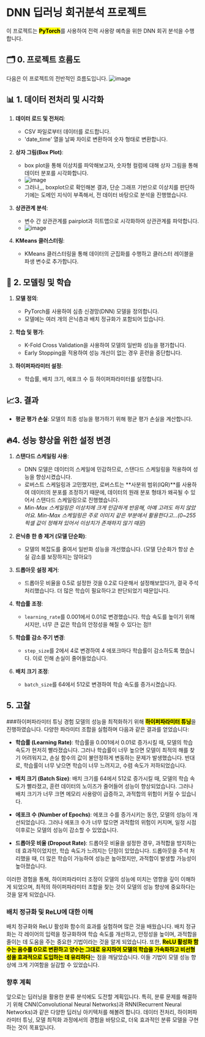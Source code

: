 # DNN 딥러닝 회귀분석 프로젝트

이 프로젝트는 <mark><strong>PyTorch</mark></strong>를 사용하여 전력 사용량 예측을 위한 DNN 회귀 분석을 수행합니다. <br>
## 🗂️ 0. 프로젝트 흐름도
다음은 이 프로젝트의 전반적인 흐름도입니다.
![image](https://github.com/user-attachments/assets/43958a0b-8708-47c8-91f1-304b8a4ae3e4)


## 📊 1. 데이터 전처리 및 시각화

1. **데이터 로드 및 전처리**:
   - CSV 파일로부터 데이터를 로드합니다.
   - 'date_time' 열을 날짜 차이로 변환하여 숫자 형태로 변환합니다.

2. **상자 그림(Box Plot)**:
   - box plot을 통해 이상치를 파악해보고자, 숫자형 컬럼에 대해 상자 그림을 통해 데이터 분포를 시각화합니다.
   - ![image](https://github.com/user-attachments/assets/5f6ccedc-e782-420e-aeba-434a76a3ab7f)
   - 그러나,,, boxplot으로 확인해본 결과, 단순 그래프 기반으로 이상치를 판단하기에는 도메인 지식이 부족해서, 전 데이터 바탕으로 분석을 진행했습니다.
     
3. **상관관계 분석**:
   - 변수 간 상관관계를 pairplot과 히트맵으로 시각화하여 상관관계를 파악합니다.
   - ![image](https://github.com/user-attachments/assets/852c074f-b822-4325-9bec-2fdd27de7032)

4. **KMeans 클러스터링**:
   - KMeans 클러스터링을 통해 데이터의 군집화를 수행하고 클러스터 레이블을 파생 변수로 추가합니다.

## 🧠 2. 모델링 및 학습

1. **모델 정의**:
   - PyTorch를 사용하여 심층 신경망(DNN) 모델을 정의합니다.
   - 모델에는 여러 개의 은닉층과 배치 정규화가 포함되어 있습니다.

2. **학습 및 평가**:
   - K-Fold Cross Validation을 사용하여 모델의 일반화 성능을 평가합니다.
   - Early Stopping을 적용하여 성능 개선이 없는 경우 훈련을 중단합니다.

3. **하이퍼파라미터 설정**:
   - 학습률, 배치 크기, 에포크 수 등 하이퍼파라미터를 설정합니다.

## 📈3.  결과

- **평균 평가 손실**: 모델의 최종 성능을 평가하기 위해 평균 평가 손실을 계산합니다.


## 🔥4. 성능 향상을 위한 설정 변경

1. **스탠다드 스케일링 사용**:
   - DNN 모델은 데이터의 스케일에 민감하므로, 스탠다드 스케일링을 적용하여 성능을 향상시켰습니다.
   - 로버스트 스케일링과 고민했지만, 로버스트는 **사분위 범위(IQR)**를 사용하여 데이터의 분포를 조정하기 때문에, 데이터의 원래 분포 형태가 왜곡될 수 있어서 스탠다드 스케일링으로 진행했습니다.
   - *Min-Max 스케일링은 이상치에 크게 민감하게 반응해, 아예 고려도 하지 않았어요. Min-Max 스케일링은 주로 이미지 같은 부분에서 활용한다고...(0~255 픽셀 값이 정해져 있어서 이상치가 존재하지 않기 때문)*

2. **은닉층 한 층 제거 (모델 단순화)**:
   - 모델의 복잡도를 줄여서 일반화 성능을 개선했습니다. (모델 단순화가 항상 손실 감소를 보장하지는 않아요!)

3. **드롭아웃 설정 제거**:
   - 드롭아웃 비율을 0.5로 설정한 것을 0.2로 다운해서 설정해보았다가, 결국 주석 처리했습니다. 더 많은 학습이 필요하다고 판단되었기 때문입니다.

4. **학습률 조정**:
   - `learning_rate`를 0.001에서 0.01로 변경했습니다. 학습 속도를 높이기 위해서지만, 너무 큰 값은 학습의 안정성을 해칠 수 있다는 점!!

5. **학습률 감소 주기 변경**:
   - `step_size`를 2에서 4로 변경하여 4 에포크마다 학습률이 감소하도록 했습니다. 이로 인해 손실이 줄어들었습니다.

6. **배치 크기 조정**:
   - `batch_size`를 64에서 512로 변경하여 학습 속도를 증가시켰습니다.
  
## 5. 고찰

###하이퍼파라미터 튜닝 경험
모델의 성능을 최적화하기 위해 <mark><strong>하이퍼파라미터 튜닝</mark></strong>을 진행하였습니다. 다양한 파라미터 조합을 실험하며 다음과 같은 결과를 얻었습니다:

- **학습률 (Learning Rate)**: 학습률을 0.001에서 0.01로 증가시킬 때, 모델의 학습 속도가 현저히 빨라졌습니다. 그러나 학습률이 너무 높으면 모델이 최적의 해를 찾기 어려워지고, 손실 함수의 값이 불안정하게 변동하는 문제가 발생했습니다. 반대로, 학습률이 너무 낮으면 학습이 너무 느려지고, 수렴 속도가 저하되었습니다.

- **배치 크기 (Batch Size)**: 배치 크기를 64에서 512로 증가시킬 때, 모델의 학습 속도가 빨라졌고, 훈련 데이터의 노이즈가 줄어들어 성능이 향상되었습니다. 그러나 배치 크기가 너무 크면 메모리 사용량이 급증하고, 과적합의 위험이 커질 수 있습니다.

- **에포크 수 (Number of Epochs)**: 에포크 수를 증가시키는 동안, 모델의 성능이 개선되었습니다. 그러나 에포크 수가 너무 많으면 과적합의 위험이 커지며, 일정 시점 이후로는 모델의 성능이 감소할 수 있었습니다.

- **드롭아웃 비율 (Dropout Rate)**: 드롭아웃 비율을 설정한 경우, 과적합을 방지하는 데 효과적이었지만, 학습 속도가 느려지는 단점이 있었습니다. 드롭아웃을 주석 처리했을 때, 더 많은 학습이 가능하여 성능은 높아졌지만, 과적합이 발생할 가능성이 높아졌습니다.

이러한 경험을 통해, 하이퍼파라미터 조정이 모델의 성능에 미치는 영향을 깊이 이해하게 되었으며, 최적의 하이퍼파라미터 조합을 찾는 것이 모델의 성능 향상에 중요하다는 것을 알게 되었습니다.

### 배치 정규화 및 ReLU에 대한 이해
배치 정규화와 ReLU 활성화 함수의 효과를 실험하며 많은 것을 배웠습니다. 배치 정규화는 각 레이어의 입력을 정규화하여 학습 속도를 개선하고, 안정성을 높이며, 과적합을 줄이는 데 도움을 주는 중요한 기법이라는 것을 알게 되었습니다. 또한, <mark><strong>ReLU 활성화 함수는 음수를 0으로 변환하고 양수는 그대로 유지하여 모델의 학습을 가속화하고 비선형성을 효과적으로 도입하는 데 유리하다</mark></strong>는 점을 깨달았습니다. 이들 기법이 모델 성능 향상에 크게 기여함을 실감할 수 있었습니다.

### 향후 계획
앞으로는 딥러닝을 활용한 분류 분석에도 도전할 계획입니다. 특히, 분류 문제를 해결하기 위해 CNN(Convolutional Neural Networks)과 RNN(Recurrent Neural Networks)과 같은 다양한 딥러닝 아키텍처를 해볼려 합니다. 
데이터 전처리, 하이퍼파라미터 튜닝, 모델 최적화 과정에서의 경험을 바탕으로, 더욱 효과적인 분류 모델을 구현하는 것이 목표입니다.
